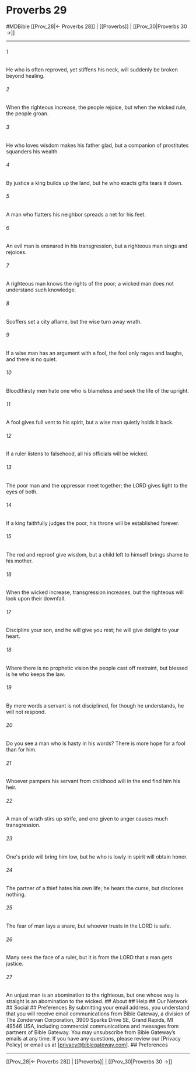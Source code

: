 # Proverbs 29
#MDBible
[[Prov_28|← Proverbs 28]] | [[Proverbs]] | [[Prov_30|Proverbs 30 →]]

***






###### 1 


He who is often reproved, yet stiffens his neck, will suddenly be broken beyond healing. 





###### 2 


When the righteous increase, the people rejoice, but when the wicked rule, the people groan. 





###### 3 


He who loves wisdom makes his father glad, but a companion of prostitutes squanders his wealth. 





###### 4 


By justice a king builds up the land, but he who exacts gifts tears it down. 





###### 5 


A man who flatters his neighbor spreads a net for his feet. 





###### 6 


An evil man is ensnared in his transgression, but a righteous man sings and rejoices. 





###### 7 


A righteous man knows the rights of the poor; a wicked man does not understand such knowledge. 





###### 8 


Scoffers set a city aflame, but the wise turn away wrath. 





###### 9 


If a wise man has an argument with a fool, the fool only rages and laughs, and there is no quiet. 





###### 10 


Bloodthirsty men hate one who is blameless and seek the life of the upright. 





###### 11 


A fool gives full vent to his spirit, but a wise man quietly holds it back. 





###### 12 


If a ruler listens to falsehood, all his officials will be wicked. 





###### 13 


The poor man and the oppressor meet together; the LORD gives light to the eyes of both. 





###### 14 


If a king faithfully judges the poor, his throne will be established forever. 





###### 15 


The rod and reproof give wisdom, but a child left to himself brings shame to his mother. 





###### 16 


When the wicked increase, transgression increases, but the righteous will look upon their downfall. 





###### 17 


Discipline your son, and he will give you rest; he will give delight to your heart. 





###### 18 


Where there is no prophetic vision the people cast off restraint, but blessed is he who keeps the law. 





###### 19 


By mere words a servant is not disciplined, for though he understands, he will not respond. 





###### 20 


Do you see a man who is hasty in his words? There is more hope for a fool than for him. 





###### 21 


Whoever pampers his servant from childhood will in the end find him his heir. 





###### 22 


A man of wrath stirs up strife, and one given to anger causes much transgression. 





###### 23 


One's pride will bring him low, but he who is lowly in spirit will obtain honor. 





###### 24 


The partner of a thief hates his own life; he hears the curse, but discloses nothing. 





###### 25 


The fear of man lays a snare, but whoever trusts in the LORD is safe. 





###### 26 


Many seek the face of a ruler, but it is from the LORD that a man gets justice. 





###### 27 


An unjust man is an abomination to the righteous, but one whose way is straight is an abomination to the wicked. ## About ## Help ## Our Network ## Social ## Preferences By submitting your email address, you understand that you will receive email communications from Bible Gateway, a division of The Zondervan Corporation, 3900 Sparks Drive SE, Grand Rapids, MI 49546 USA, including commercial communications and messages from partners of Bible Gateway. You may unsubscribe from Bible Gateway&rsquo;s emails at any time. If you have any questions, please review our [Privacy Policy] or email us at [privacy@biblegateway.com]. ## Preferences

***

[[Prov_28|← Proverbs 28]] | [[Proverbs]] | [[Prov_30|Proverbs 30 →]]
